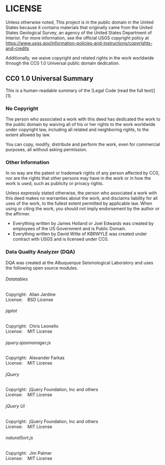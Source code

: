 # LICENSE

Unless otherwise noted, This project is in the public domain in the United
States because it contains materials that originally came from the United
States Geological Survey, an agency of the United States Department of
Interior. For more information, see the official USGS copyright policy at
https://www.usgs.gov/information-policies-and-instructions/copyrights-and-credits

Additionally, we waive copyright and related rights in the work
worldwide through the CC0 1.0 Universal public domain dedication.


CC0 1.0 Universal Summary
-------------------------

This is a human-readable summary of the
[Legal Code (read the full text)][1].


### No Copyright

The person who associated a work with this deed has dedicated the work to
the public domain by waiving all of his or her rights to the work worldwide
under copyright law, including all related and neighboring rights, to the
extent allowed by law.

You can copy, modify, distribute and perform the work, even for commercial
purposes, all without asking permission.


### Other Information

In no way are the patent or trademark rights of any person affected by CC0,
nor are the rights that other persons may have in the work or in how the
work is used, such as publicity or privacy rights.

Unless expressly stated otherwise, the person who associated a work with
this deed makes no warranties about the work, and disclaims liability for
all uses of the work, to the fullest extent permitted by applicable law.
When using or citing the work, you should not imply endorsement by the
author or the affirmer.

* Everything written by James Holland or Joel Edwards was created by employees of the US Government and is Public Domain.  
* Everything written by David Witte of KBRWYLE was created under contract with USGS and is licensed under CC0.

### Data Quality Analyzer (DQA)  

DQA was created at the Albuquerque Seismological Laboratory and uses the following open source modules.

###### Datatables  
Copyright:&nbsp;&nbsp;Allan Jardine  
License:&nbsp;&nbsp;&nbsp;&nbsp;BSD License  
###### jqplot  
Copyright:&nbsp;&nbsp;Chris Leonello  
License:&nbsp;&nbsp;&nbsp;&nbsp;MIT License  
###### jquery.ajaxmanager.js  
Copyright:&nbsp;&nbsp;Alexander Farkas  
License:&nbsp;&nbsp;&nbsp;&nbsp;MIT License
###### jQuery  
Copyright:&nbsp;&nbsp;jQuery Foundation, Inc and others  
License:&nbsp;&nbsp;&nbsp;&nbsp;MIT License  
###### jQuery UI  
Copyright:&nbsp;&nbsp;jQuery Foundation, Inc and others  
License:&nbsp;&nbsp;&nbsp;&nbsp;MIT License  
###### naturalSort.js  
Copyright:&nbsp;&nbsp;Jim Palmer  
License:&nbsp;&nbsp;&nbsp;&nbsp;MIT License  
